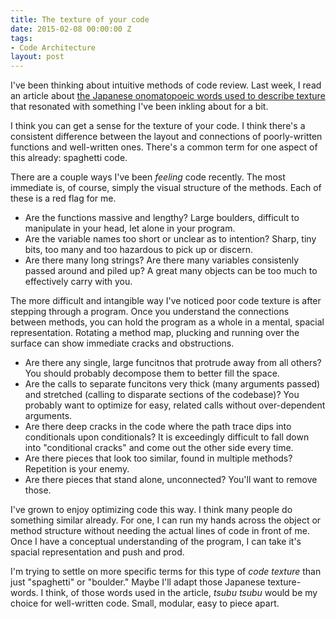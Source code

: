 ```yaml
---
title: The texture of your code
date: 2015-02-08 00:00:00 Z
tags:
- Code Architecture
layout: post
---
```


I've been thinking about intuitive methods of code review. Last week, I read an article about [the Japanese onomatopoeic words used to describe texture](http://www.spoon-tamago.com/2015/01/16/nendo-chocolates-japanese-onomatopoeic-words-texture/) that resonated with something I've been inkling about for a bit.

I think you can get a sense for the texture of your code. I think there's a consistent difference between the layout and connections of poorly-written functions and well-written ones. There's a common term for one aspect of this already: spaghetti code.

There are a couple ways I've been _feeling_ code recently. The most immediate is, of course, simply the visual structure of the methods. Each of these is a red flag for me.

- Are the functions massive and lengthy? Large boulders, difficult to manipulate in your head, let alone in your program.
- Are the variable names too short or unclear as to intention? Sharp, tiny bits, too many and too hazardous to pick up or discern.
- Are there many long strings? Are there many variables consistenly passed around and piled up? A great many objects can be too much to effectively carry with you.

The more difficult and intangible way I've noticed poor code texture is after stepping through a program. Once you understand the connections between methods, you can hold the program as a whole in a mental, spacial representation. Rotating a method map, plucking and running over the surface can show immediate cracks and obstructions.

- Are there any single, large funcitnos that protrude away from all others? You should probably decompose them to better fill the space.
- Are the calls to separate funcitons very thick (many arguments passed) and stretched (calling to disparate sections of the codebase)? You probably want to optimize for easy, related calls without over-dependent arguments.
- Are there deep cracks in the code where the path trace dips into conditionals upon conditionals? It is exceedingly difficult to fall down into "conditional cracks" and come out the other side every time.
- Are there pieces that look too similar, found in multiple methods? Repetition is your enemy.
- Are there pieces that stand alone, unconnected? You'll want to remove those.

I've grown to enjoy optimizing code this way. I think many people do something similar already. For one, I can run my hands across the object or method structure without needing the actual lines of code in front of me. Once I have a conceptual understanding of the program, I can take it's spacial representation and push and prod.

I'm trying to settle on more specific terms for this type of _code texture_ than just "spaghetti" or "boulder." Maybe I'll adapt those Japanese texture-words. I think, of those words used in the article, _tsubu tsubu_ would be my choice for well-written code. Small, modular, easy to piece apart.
